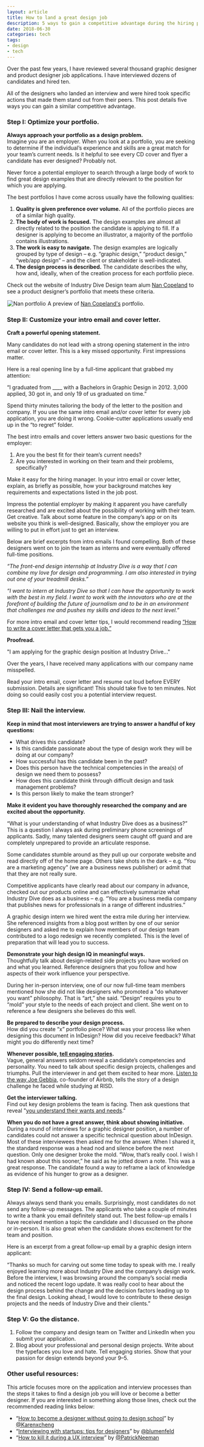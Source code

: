 ```yaml
---
layout: article 
title: How to land a great design job
description: 5 ways to gain a competitive advantage during the hiring process
date: 2018-06-30
categories: tech
tags: 
- design
- tech
---
```


Over the past few years, I have reviewed several thousand graphic designer and product designer job applications. I have interviewed dozens of candidates and hired ten. 

All of the designers who landed an interview and were hired took specific actions that made them stand out from their peers. This post details five ways you can gain a similar competitive advantage.

### Step I: Optimize your portfolio.

**Always approach your portfolio as a design problem.** <br/>
Imagine you are an employer. When you look at a portfolio, you are seeking to determine if the individual’s experience and skills are a great match for your team’s current needs. Is it helpful to see every CD cover and flyer a candidate has ever designed? Probably not.

Never force a potential employer to search through a large body of work to find great design examples that are directly relevant to the position for which you are applying.

The best portfolios I have come across usually have the following qualities:

1. **Quality is given preference over volume.** All of the portfolio pieces are of a similar high quality.
2. **The body of work is focused.** The design examples are almost all directly related to the position the candidate is applying to fill. If a designer is applying to become an illustrator, a majority of the portfolio contains illustrations.
3. **The work is easy to navigate.** The design examples are logically grouped by type of design – e.g. “graphic design,” “product design,” “web/app design” – and the client or stakeholder is well-indicated.
4. **The design process is described.** The candidate describes the why, how and, ideally, when of the creation process for each portfolio piece.

Check out the website of Industry Dive Design team alum [Nan Copeland](http://www.nancopeland.com/) to see a product designer’s portfolio that meets these criteria.

<p class="centered">
    <img src="{{ site.url }}/assets/post_img/2018-06-08-land-design-job/nan-portfolio.gif" alt="Nan portfolio" style="border: 1px solid #eee;"/>
    <span class="caption">A preview of <a href="http://www.nancopeland.com/" target="_blank">Nan Copeland's</a> portfolio.</span>
</p>

### Step II: Customize your intro email and cover letter.

**Craft a powerful opening statement.** <br/>

Many candidates do not lead with a strong opening statement in the intro email or cover letter. This is a key missed opportunity. First impressions matter.

Here is a real opening line by a full-time applicant that grabbed my attention:

“I graduated from ____ with a Bachelors in Graphic Design in 2012. 3,000 applied, 30 got in, and only 19 of us graduated on time.”

Spend thirty minutes tailoring the body of the letter to the position and company.
If you use the same intro email and/or cover letter for every job application, you are doing it wrong. Cookie-cutter applications usually end up in the “to regret” folder.

The best intro emails and cover letters answer two basic questions for the employer:

1. Are you the best fit for their team’s current needs?
2. Are you interested in working on their team and their problems, specifically?

Make it easy for the hiring manager. In your intro email or cover letter, explain, as briefly as possible, how your background matches key requirements and expectations listed in the job post.

Impress the potential employer by making it apparent you have carefully researched and are excited about the possibility of working with their team. Get creative. Talk about some feature in the company’s app or on its website you think is well-designed. Basically, show the employer you are willing to put in effort just to get an interview.

Below are brief excerpts from intro emails I found compelling. Both of these designers went on to join the team as interns and were eventually offered full-time positions.

*“The front-end design internship at Industry Dive is a way that I can combine my love for design and programming. I am also interested in trying out one of your treadmill desks.”*

*“I want to intern at Industry Dive so that I can have the opportunity to work with the best in my field. I want to work with the innovators who are at the forefront of building the future of journalism and to be in an environment that challenges me and pushes my skills and ideas to the next level.”*

For more intro email and cover letter tips, I would recommend reading [“How to write a cover letter that gets you a job.”](https://medium.com/@cjgallo/how-to-write-a-cover-letter-that-gets-you-a-job-8b3f1956ff90)

**Proofread.** <br/>

"I am applying for the graphic design position at Industry Drive..."

Over the years, I have received many applications with our company name misspelled.

Read your intro email, cover letter and resume out loud before EVERY submission.  Details are significant! This should take five to ten minutes. Not doing so could easily cost you a potential interview request.

### Step III: Nail the interview.

**Keep in mind that most interviewers are trying to answer a handful of key questions:**  <br/>

- What drives this candidate?
- Is this candidate passionate about the type of design work they will be doing at our company?
- How successful has this candidate been in the past? 
- Does this person have the technical competencies in the area(s) of design we need them to possess? 
- How does this candidate think through difficult design and task management problems?
- Is this person likely to make the team stronger?

**Make it evident you have thoroughly researched the company and are excited about the opportunity.**

“What is your understanding of what Industry Dive does as a business?” This is a question I always ask during preliminary phone screenings of applicants. Sadly, many talented designers seem caught off guard and are completely unprepared to provide an articulate response.

Some candidates stumble around as they pull up our corporate website and read directly off of the home page. Others take shots in the dark – e.g. “You are a marketing agency” (we are a business news publisher) or admit that that they are not really sure.

Competitive applicants have clearly read about our company in advance, checked out our products online and can effectively summarize what Industry Dive does as a business – e.g. “You are a business media company that publishes news for professionals in a range of different industries.” 

A graphic design intern we hired went the extra mile during her interview. She referenced insights from a blog post written by one of our senior designers and asked me to explain how members of our design team contributed to a logo redesign we recently completed. This is the level of preparation that will lead you to success.

**Demonstrate your high design IQ in meaningful ways.** <br/>
Thoughtfully talk about design-related side projects you have worked on and what you learned. Reference designers that you follow and how aspects of their work influence your perspective.

During her in-person interview, one of our now full-time team members mentioned how she did not like designers who promoted a "do whatever you want" philosophy. That is “art,” she said. “Design” requires you to “mold” your style to the needs of each project and client. She went on to reference a few designers she believes do this well.

**Be prepared to describe your design process.** <br/>
How did you create “x” portfolio piece? What was your process like when designing this document in InDesign? How did you receive feedback? What might you do differently next time?

**Whenever possible, [tell engaging stories](https://theundercoverrecruiter.com/interview-tip-tell-stories-not-answers-7-stories-prepare-now/).** <br/>
Vague, general answers seldom reveal a candidate’s competencies and personality. You need to talk about specific design projects, challenges and triumphs. Pull the interviewer in and get them excited to hear more. [Listen to the way Joe Gebbia](https://www.youtube.com/watch?v=Xao9DJEpk8I&feature=youtu.be&t=53m19s), co-founder of Airbnb, tells the story of a design challenge he faced while studying at RISD.

**Get the interviewer talking.** <br/>
Find out key design problems the team is facing. Then ask questions that reveal "[you understand their wants and needs](http://www.usabilitycounts.com/2014/01/29/kill-ux-interview/)."

**When you do not have a great answer, think about showing initiative.** <br/>
During a round of interviews for a graphic designer position, a number of candidates could not answer a specific technical question about InDesign. Most of these interviewees then asked me for the answer. When I shared it, the standard response was a head nod and silence before the next question. Only one designer broke the mold. “Wow, that’s really cool. I wish I had known about this sooner,” he said as he jotted down a note. This was a great response. The candidate found a way to reframe a lack of knowledge as evidence of his hunger to grow as a designer.

### Step IV: Send a follow-up email.
Always always send thank you emails. Surprisingly, most candidates do not send any follow-up messages. The applicants who take a couple of minutes to write a thank you email definitely stand out. The best follow-up emails I have received mention a topic the candidate and I discussed on the phone or in-person. It is also great when the candidate shows excitement for the team and position.

Here is an excerpt from a great follow-up email by a graphic design intern applicant:

“Thanks so much for carving out some time today to speak with me. I really enjoyed learning more about Industry Dive and the company’s design work. Before the interview, I was browsing around the company’s social media and noticed the recent logo update. It was really cool to hear about the design process behind the change and the decision factors leading up to the final design. Looking ahead, I would love to contribute to these design projects and the needs of Industry Dive and their clients.”

### Step V: Go the distance.
1. Follow the company and design team on Twitter and LinkedIn when you submit your application.
2. Blog about your professional and personal design projects. Write about the typefaces you love and hate. Tell engaging stories. Show that your passion for design extends beyond your 9–5.

### Other useful resources:
This article focuses more on the application and interview processes than the steps it takes to find a design job you will love or become a better designer. If you are interested in something along those lines, check out the recommended reading links below:

- “[How to become a designer without going to design school](http://www.karenx.com/blog/how-to-become-a-designer-without-going-to-design-school/)” by [@Karenxcheng](https://medium.com/@karenxcheng)
- “[Interviewing with startups: tips for designers](https://medium.com/bridge-collection/interviewing-with-startups-tips-for-designers-106d8d2bf37b)” by [@blumenfeld](https://medium.com/@blumenfeld)
- “[How to kill it during a UX interview](http://www.usabilitycounts.com/2014/01/29/kill-ux-interview/)” by [@PatrickNeeman](https://medium.com/@usabilitycounts)
